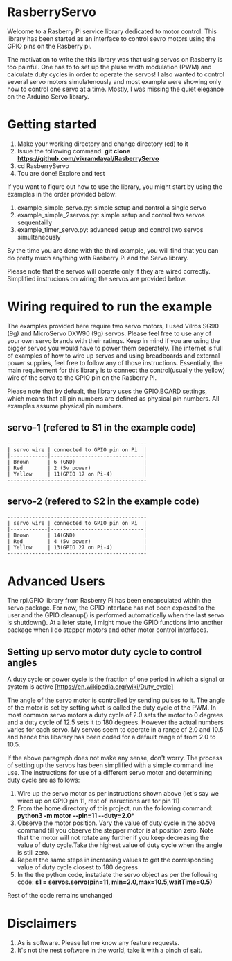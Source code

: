 # RasberryServo

Welcome to a Rasberry Pi service library dedicated to motor control. This library has been started as an interface to control
sevro motors using the GPIO pins on the Rasberry pi. 

The motivation to write the this library was that using servos on Rasberry is too painful. One has to to set up the pluse width modulation (PWM) and calculate duty cycles in order to operate the servos! I also wanted to control several servo motors simulatenously and 
most example were showing only how to control one servo at a time. Mostly, I was missing the quiet elegance on the Arduino Servo library.

Getting started
===============

1. Make your working directory and change directory (cd) to it
2. Issue the following command:
**git clone https://github.com/vikramdayal/RasberryServo**
3. cd RasberryServo
4. Tou are done! Explore and test

If you want to figure out how to use the library, you might start by using the examples in the order provided below:

1. example_simple_servo.py: simple setup and control a single servo
2. example_simple_2servos.py: simple setup and control two servos sequentailly
3. example_timer_servo.py: advanced setup and control two servos simultaneously

By the time you are done with the third example, you will find that you can do pretty much anything with
Rasberry Pi and the Servo library.

Please note that the servos will operate only if they are wired correctly. Simplified instrucions on wiring the servos are provided below.

Wiring required to run the example
==================================

The examples provided here require two servo motors, I used Vilros SG90 (9g) and MicroServo DXW90 (9g) servos. Please feel free 
to use any of your own servo brands with their ratings. Keep in mind if you are using the bigger servos you would have to power them seperately. The internet
is full of examples of how to wire up servos and using breadboards and external power supplies, feel free to follow any of those instructions. Essentially, the main requirement for this library is to connect the control(usually the yellow) wire of the servo to the GPIO pin on the Rasberry Pi.

Please note that by defualt, the library uses the GPIO.BOARD settings, which means that all pin numbers are defined as physical pin numbers. All examples assume physical pin numbers.

 servo-1 (refered to S1 in the example code)
 -------------------------------------------
 
    ---------------------------------------------
    | servo wire | connected to GPIO pin on Pi  |
    |------------|------------------------------|
    | Brown      | 6 (GND)                      |
    | Red        | 2 (5v power)                 |
    | Yellow     | 11(GPIO 17 on Pi-4)          |
    ---------------------------------------------


 servo-2 (refered to S2 in the example code)
 -------------------------------------------
 
    ---------------------------------------------
    | servo wire | connected to GPIO pin on Pi  |
    |------------|------------------------------|
    | Brown      | 14(GND)                      |
    | Red        | 4 (5v power)                 |
    | Yellow     | 13(GPIO 27 on Pi-4)          |
    ---------------------------------------------


Advanced Users
==============
The rpi.GPIO library from Rasberry Pi has been encapsulated within the servo package. For now, the GPIO interface 
has not been exposed to the user and the GPIO.cleanup() is performed automatically when the last servo is shutdown().
At a leter state, I might move the GPIO functions into another package when I do stepper motors and other motor
control interfaces.

Setting up servo motor duty cycle to control angles
----------------------------------------------------
A duty cycle or power cycle is the fraction of one period in which a signal or system is active [https://en.wikipedia.org/wiki/Duty_cycle]

The angle of the servo motor is controlled by sending pulses to it. The angle of the motor is set by setting what is called the duty cycle of the PWM. 
In most common servo motors a duty cycle of 2.0 sets the motor to 0 degrees and a duty cycle of 12.5 sets it to 180 degrees. However the actual numbers varies for each servo. My servos seem to operate in a range of 2.0 and 10.5 and hence this libarary has been coded for a default range of
from 2.0 to 10.5.

If the above paragraph does not make any sense, don't worry. The process of setting up the servos has been simplified with a simple command line use. 
The instructions for use of a different servo motor and determining duty cycle are as follows: 
1. Wire up the servo motor as per instructions shown above (let's say we wired up on GPIO pin 11, rest of insructions are for pin 11)
2. From the home directory of this project, run the following command:
**python3 -m motor --pin=11 --duty=2.0***
3. Observe the motor position. Vary the value of duty cycle in the above command till you observe the stepper motor is at position zero. Note that the motor will not rotate any further if you keep decreasing the value of duty cycle.Take the highest value of duty cycle when the angle is still zero.
4. Repeat the same steps in increasing values to get the corresponding value of duty cycle closest to 180 degress
5. In the the python code, instatiate the servo object as per the following code:
**s1 = servos.servo(pin=11, min=2.0,max=10.5,waitTime=0.5)**

Rest of the code remains unchanged

Disclaimers
===========
1. As is software. Please let me know any feature requests.
2. It's not the nest software in the world, take it with a pinch of salt.


